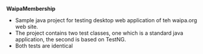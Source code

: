 **WaipaMembership**

- Sample java project for testing desktop web application of teh waipa.org web site.
- The project contains two test classes, one which is a standard java application, the second is based on TestNG.
- Both tests are identical
